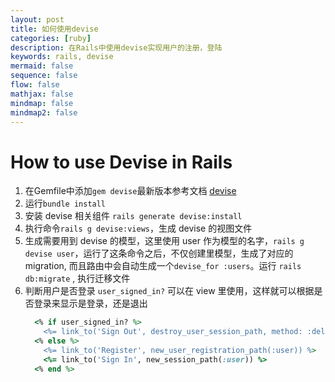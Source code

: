 ```yaml
---
layout: post
title: 如何使用devise
categories: [ruby]
description: 在Rails中使用devise实现用户的注册，登陆
keywords: rails, devise
mermaid: false
sequence: false
flow: false
mathjax: false
mindmap: false
mindmap2: false
---
```


# How to use Devise in Rails

1. 在Gemfile中添加```gem devise```最新版本参考文档 [devise]("https://rubygems.org/gems/devise")
2. 运行```bundle install```
3. 安装 devise 相关组件 ```rails generate devise:install```
4. 执行命令```rails g devise:views```，生成 devise 的视图文件
5. 生成需要用到 devise 的模型，这里使用 user 作为模型的名字，```rails g devise user```，运行了这条命令之后，不仅创建里模型，生成了对应的 migration, 而且路由中会自动生成一个```devise_for :users```。运行 ```rails db:migrate``` , 执行迁移文件
6. 判断用户是否登录 ```user_signed_in?``` 可以在 view 里使用，这样就可以根据是否登录来显示是登录，还是退出
    ```ruby
      <% if user_signed_in? %>
        <%= link_to('Sign Out', destroy_user_session_path, method: :delete) %>
      <% else %>
        <%= link_to('Register', new_user_registration_path(:user)) %>
        <%= link_to('Sign In', new_session_path(:user)) %>
      <% end %>
    ```
